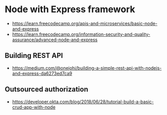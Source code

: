 # Node with Express framework
* https://learn.freecodecamp.org/apis-and-microservices/basic-node-and-express
* https://learn.freecodecamp.org/information-security-and-quality-assurance/advanced-node-and-express

## Building REST API

* https://medium.com/@onejohi/building-a-simple-rest-api-with-nodejs-and-express-da6273ed7ca9

## Outsourced authorization

* https://developer.okta.com/blog/2018/06/28/tutorial-build-a-basic-crud-app-with-node



